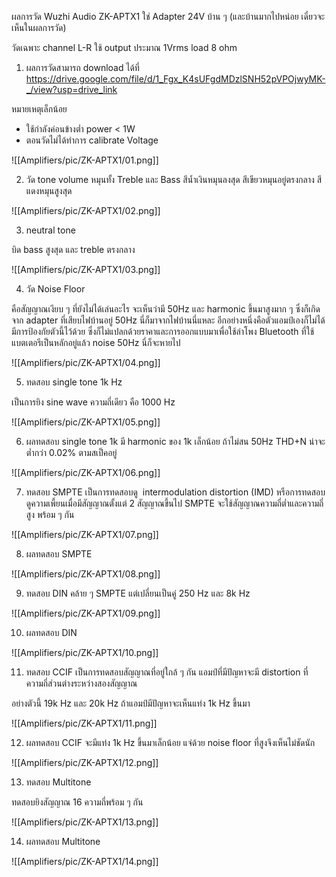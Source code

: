 ผลการวัด Wuzhi Audio ZK-APTX1
ใช่ Adapter 24V บ้าน ๆ (และบ้านมากไปหน่อย เดี๋ยวจะเห็นในผลการวัด)

วัดเฉพาะ channel L-R
ใช้ output ประมาณ 1Vrms
load 8 ohm

1. ผลการวัดสามารถ download ได้ที่
https://drive.google.com/file/d/1_Fgx_K4sUFgdMDzlSNH52pVPOjwyMK-_/view?usp=drive_link

หมายเหตุเล็กน้อย
- ใช้กำลังค่อนข้างต่ำ power < 1W
- ตอนวัดไม่ได้ทำการ calibrate Voltage


![[Amplifiers/pic/ZK-APTX1/01.png]]

2. วัด tone volume
หมุนทั้ง Treble และ Bass
สีน้ำเงินหมุนลงสุด
สีเขียวหมุนอยู่ตรงกลาง
สีแดงหมุนสูงสุด

![[Amplifiers/pic/ZK-APTX1/02.png]]

3. neutral tone

บิด bass สูงสุด และ treble ตรงกลาง

![[Amplifiers/pic/ZK-APTX1/03.png]]

4. วัด Noise Floor

คือสัญญาณเงียบ ๆ ที่ยังไม่ได้เล่นอะไร
จะเห็นว่ามี 50Hz และ harmonic ขึ้นมาสูงมาก ๆ 
ซึ่งก็เกิดจาก adapter ที่เสียบไฟบ้านอยู่ 50Hz นี่ก็มาจากไฟบ้านนี่แหละ
อีกอย่างหนึ่งคือตัวแอมป์เองก็ไม่ได้มีการป้องกัยตัวนี้ไว้ด้วย
ซึ่งก็ไม่แปลกด้วยราคาและการออกแบบมาเพื่อใช้ลำโพง Bluetooth ที่ใช้แบตเตอรีเป็นหลักอยู่แล้ว
noise 50Hz นี่ก็จะหายไป

![[Amplifiers/pic/ZK-APTX1/04.png]]

5. ทดสอบ single tone 1k Hz

เป็นการยิง sine wave ความถี่เดียว คือ 1000 Hz

![[Amplifiers/pic/ZK-APTX1/05.png]]

6. ผลทดสอบ single tone 1k
 มี harmonic ของ 1k เล็กน้อย ถ้าไม่สน 50Hz THD+N น่าจะต่ำกว่า 0.02% ตามสเป็คอยู่

![[Amplifiers/pic/ZK-APTX1/06.png]]

7. ทดสอบ SMPTE
เป็นการทดสอบดู  intermodulation distortion (IMD) หรือการทดสอบดูความเพี้ยนเมื่อมีสัญญาณตั้งแต่ 2 สัญญาณขึ้นไป 
SMPTE จะใช้สัญญาณความถี่ต่ำและความถี่สูง พร้อม ๆ กัน
 
![[Amplifiers/pic/ZK-APTX1/07.png]]

8. ผลทดสอบ SMPTE

![[Amplifiers/pic/ZK-APTX1/08.png]]

9. ทดสอบ DIN
คล้าย ๆ SMPTE แต่เปลี่ยนเป็นคู่ 250 Hz และ 8k Hz

![[Amplifiers/pic/ZK-APTX1/09.png]]

10. ผลทดสอบ DIN

![[Amplifiers/pic/ZK-APTX1/10.png]]

11. ทดสอบ CCIF
เป็นการทดสอบสัญญาณที่อยู่ใกล้ ๆ กัน
แอมป์ที่มีปัญหาจะมี distortion ที่ความถี่ส่วนต่างระหว่างสองสัญญาณ

อย่างตัวนี้ 19k Hz และ 20k Hz ถ้าแอมป์มีปัญหาจะเห็นแท่ง 1k Hz ขึ้นมา

![[Amplifiers/pic/ZK-APTX1/11.png]]

12. ผลทดสอบ CCIF
จะมีแท่ง 1k Hz ขึ้นมาเล็กน้อย แจ่ด้วย noise floor ที่สูงจึงเห็นไม่ชัดนัก

![[Amplifiers/pic/ZK-APTX1/12.png]]

13. ทดสอบ Multitone

ทดสอบยิงสัญญาณ 16 ความถี่พร้อม ๆ กัน

![[Amplifiers/pic/ZK-APTX1/13.png]]

14. ผลทดสอบ Multitone

![[Amplifiers/pic/ZK-APTX1/14.png]]
